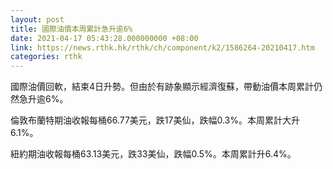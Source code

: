 ```yaml
---
layout: post
title: 國際油價本周累計急升逾6%
date: 2021-04-17 05:43:28.000000000 +08:00
link: https://news.rthk.hk/rthk/ch/component/k2/1586264-20210417.htm
categories: rthk
---
```


國際油價回軟，結束4日升勢。但由於有跡象顯示經濟復蘇，帶動油價本周累計仍然急升逾6%。

倫敦布蘭特期油收報每桶66.77美元，跌17美仙，跌幅0.3%。本周累計大升6.1%。

紐約期油收報每桶63.13美元，跌33美仙，跌幅0.5%。本周累計升6.4%。
